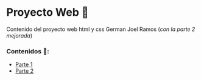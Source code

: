 # Proyecto We​b :rocket:

Contenido del proyecto web html y css German Joel Ramos (*con la parte 2 mejorada*)

### Contenidos :page_with_curl::

- [Parte 1](https://youtu.be/Nh6Je4gLsB4) 
- [Parte 2](https://youtu.be/DWHjX1Nv9Wk)